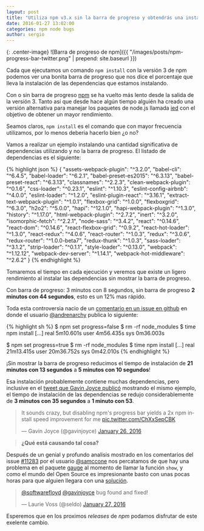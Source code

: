 ```yaml
---
layout: post
title: "Utiliza npm v3.x sin la barra de progreso y obtendrás una instalación más rápida"
date: 2016-01-27 13:02:00
categories: npm node bugs
author: sergio
---
```


{: .center-image}
![Barra de progreso de npm]({{ "/images/posts/npm-progress-bar-twitter.png" | prepend: site.baseurl }})

Cada que ejecutamos un comando `npm install` con la versión 3 de npm  podemos
ver una bonita barra de progreso que nos dice el porcentaje que lleva la
instalación de las dependencias que estamos instalando.

Con o sin barra de progreso [npm] se ha vuelto más lento desde la salida de la
versión 3. Tanto así que desde hace algún tiempo alguién ha creado una versión
alternativa para manejar los paquetes de node.js llamada [ied] con el objetivo
de obtener un mayor rendimiento.

Seamos claros, `npm install` es el comando que con mayor frecuencia utilizamos,
por lo menos deberia hacerlo bien ¿o no?

Vamos a realizar un ejemplo instalando una cantidad significativa de dependencias
utilizando y no la barra de progreso. El listado de dependencias es el siguiente:

{% highlight json %}
{
  "assets-webpack-plugin": "^3.2.0",
  "babel-cli": "^6.4.5",
  "babel-loader": "^6.2.1",
  "babel-preset-es2015": "^6.3.13",
  "babel-preset-react": "^6.3.13",
  "classnames": "^2.2.3",
  "clean-webpack-plugin": "^0.1.6",
  "css-loader": "^0.23.1",
  "eslint": "^1.10.3",
  "eslint-config-airbnb": "^4.0.0",
  "eslint-loader": "^1.2.0",
  "eslint-plugin-react": "^3.16.1",
  "extract-text-webpack-plugin": "^1.0.1",
  "flexbox-grid": "^1.0.0",
  "flexboxgrid": "^6.3.0",
  "h2o2": "^5.0.0",
  "hapi": "^12.1.0",
  "hapi-webpack-plugin": "^1.3.0",
  "history": "^1.17.0",
  "html-webpack-plugin": "^2.7.2",
  "inert": "^3.2.0",
  "isomorphic-fetch": "^2.2.1",
  "node-sass": "^3.4.2",
  "react": "^0.14.6",
  "react-dom": "^0.14.6",
  "react-flexbox-grid": "^0.9.2",
  "react-hot-loader": "^1.3.0",
  "react-redux": "^4.0.6",
  "react-router": "^1.0.3",
  "redux": "^3.0.6",
  "redux-router": "^1.0.0-beta7",
  "redux-thunk": "^1.0.3",
  "sass-loader": "^3.1.2",
  "strip-loader": "^0.1.1",
  "style-loader": "^0.13.0",
  "webpack": "^1.12.12",
  "webpack-dev-server": "^1.14.1",
  "webpack-hot-middleware": "^2.6.2"
}
{% endhighlight %}

Tomaremos el tiempo en cada ejecución y veremos que existe un ligero rendimiento
al instalar las dependencias sin mostrar la barra de progreso.

<script type="text/javascript" src="https://asciinema.org/a/34946.js" id="asciicast-34946" async></script>


Con barra de progreso: 3 minutos con 8 segundos, sin barra de progreso **2
minutos con 44 segundos**, esto es un 12% mas rápido.

Toda esta controversia nacio de un
[comentario en un issue en github](https://github.com/npm/npm/issues/8826#issuecomment-155762361)
en donde el usuario [@andrenarchy] publica lo siguiente:

{% highlight sh %}
$ npm set progress=false
$ rm -rf node_modules
$ time npm install
[...]
real    5m10.601s
user    4m56.435s
sys 0m36.003s

$ npm set progress=true
$ rm -rf node_modules
$ time npm install
[...]
real    21m13.415s
user    20m36.752s
sys 0m42.010s
{% endhighlight %}

¡Sin mostrar la barra de progreso reducimos el tiempo de instalación de **21
minutos con 13 segundos** a **5 minutos con 10 segundos**!

Esa instalación probablemente contiene muchas dependencias, pero inclusive en el
[tweet que Gavin Joyce publicó](https://twitter.com/gavinjoyce/status/691773956144119808)
mostrando el mismo ejemplo, el tiempo de instalación de las dependencias se redujo
considerablemente de **3 minutos con 35 segundos** a **1 minuto con 53**.

<blockquote class="twitter-tweet" lang="en"><p lang="en" dir="ltr">It sounds crazy, but disabling npm&#39;s progress bar yields a 2x npm install speed improvement for me <a href="https://t.co/ChXxSepCBK">pic.twitter.com/ChXxSepCBK</a></p>&mdash; Gavin Joyce (@gavinjoyce) <a href="https://twitter.com/gavinjoyce/status/691773956144119808">January 26, 2016</a></blockquote>

> **¿Qué está causando tal cosa?**

Después de un genial y profundo analisis mostrado en los comentarios del issue
[#11283] por el usuario [@samccone] nos percatamos de que hay una problema en el
paquete [gauge] al momento de llamar la función `show`, y como el mundo del Open
Source es impresionante basto con unas pocas horas para que alguien llegara con
una [solución](https://github.com/iarna/gauge/commit/a7ab9c906bb72aa0ed8996a00db2cd35a22d5992).


<blockquote class="twitter-tweet" data-conversation="none" lang="en"><p lang="en" dir="ltr"><a href="https://twitter.com/softwarefloyd">@softwarefloyd</a> <a href="https://twitter.com/gavinjoyce">@gavinjoyce</a> bug found and fixed!</p>&mdash; Laurie Voss (@seldo) <a href="https://twitter.com/seldo/status/692192238445711360">January 27, 2016</a></blockquote>
<script async src="//platform.twitter.com/widgets.js" charset="utf-8"></script>

Esperemos que en los proximos _releases_ de _npm_ podamos disfrutar de este exelente cambio.

[@andrenarchy]: https://github.com/andrenarchy
[npm]: https://www.npmjs.com/package/npm
[ied]:http://gugel.io/ied/
[#11283]: https://github.com/npm/npm/issues/11283#issuecomment-175246823
[@samccone]: https://github.com/samccone
[gauge]: https://github.com/iarna/gauge
